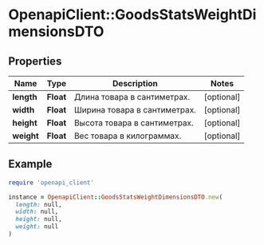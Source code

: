 # OpenapiClient::GoodsStatsWeightDimensionsDTO

## Properties

| Name | Type | Description | Notes |
| ---- | ---- | ----------- | ----- |
| **length** | **Float** | Длина товара в сантиметрах. | [optional] |
| **width** | **Float** | Ширина товара в сантиметрах. | [optional] |
| **height** | **Float** | Высота товара в сантиметрах. | [optional] |
| **weight** | **Float** | Вес товара в килограммах. | [optional] |

## Example

```ruby
require 'openapi_client'

instance = OpenapiClient::GoodsStatsWeightDimensionsDTO.new(
  length: null,
  width: null,
  height: null,
  weight: null
)
```

